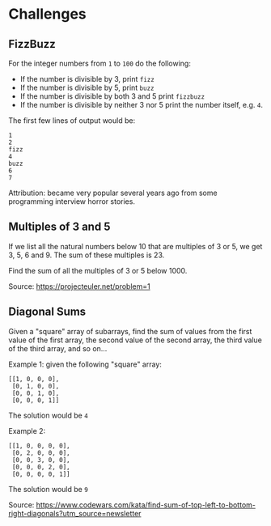 # Challenges

## FizzBuzz

For the integer numbers from `1` to `100` do the following:

- If the number is divisible by 3, print `fizz`
- If the number is divisible by 5, print `buzz`
- If the number is divisible by both 3 and 5 print `fizzbuzz`
- If the number is divisible by neither 3 nor 5 print the number itself, e.g. `4`.

The first few lines of output would be:

```
1
2
fizz
4
buzz
6
7
```

Attribution: became very popular several years ago from some programming interview horror stories.

## Multiples of 3 and 5

If we list all the natural numbers below 10 that are multiples of 3 or 5, we get 3, 5, 6 and 9. The sum of these multiples is 23.

Find the sum of all the multiples of 3 or 5 below 1000.

Source: https://projecteuler.net/problem=1

## Diagonal Sums

Given a "square" array of subarrays, find the sum of values from the first value of the first array, the second value of the second array, the third value of the third array, and so on...

Example 1: given the following "square" array:

```
[[1, 0, 0, 0],
 [0, 1, 0, 0],
 [0, 0, 1, 0],
 [0, 0, 0, 1]]
```
The solution would be `4`

Example 2:

```
[[1, 0, 0, 0, 0],
 [0, 2, 0, 0, 0],
 [0, 0, 3, 0, 0],
 [0, 0, 0, 2, 0],
 [0, 0, 0, 0, 1]]
```

The solution would be `9`

Source: https://www.codewars.com/kata/find-sum-of-top-left-to-bottom-right-diagonals?utm_source=newsletter